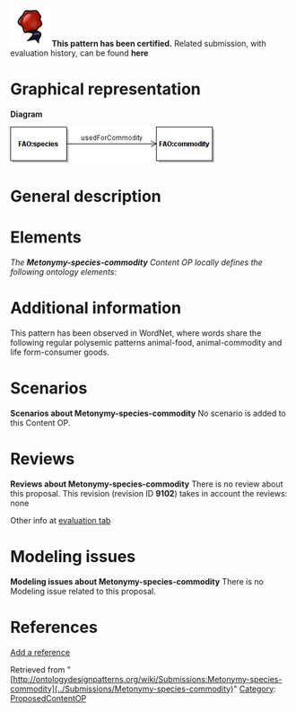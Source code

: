 [![](../images/thumb/b/b5/Certified.png/70px-Certified.png)](../Image/Certified.png "Certified.png") __This pattern has been certified.__
Related submission, with evaluation history, can be found __here__





#  Graphical representation


__Diagram__




[![Image:met1.jpg](../images/f/fc/Met1.jpg)](../Image/Met1.jpg "Image:met1.jpg")




#  General description


  




#  Elements


_The __Metonymy-species-commodity__ Content OP locally defines the following ontology elements:_



#  Additional information


This pattern has been observed in WordNet, where words share the following regular polysemic patterns animal-food, animal-commodity and life form-consumer goods.



#  Scenarios



__Scenarios about Metonymy-species-commodity__
No scenario is added to this Content OP.




#  Reviews



__Reviews about Metonymy-species-commodity__
There is no review about this proposal.
This revision (revision ID __9102__) takes in account the reviews: none


Other info at [evaluation tab](http://ontologydesignpatterns.org/wiki/index.php?title=Submissions:Metonymy-species-commodity&action=evaluation "http://ontologydesignpatterns.org/wiki/index.php?title=Submissions:Metonymy-species-commodity&action=evaluation")




  




#  Modeling issues



__Modeling issues about Metonymy-species-commodity__
There is no Modeling issue related to this proposal.




  




#  References


[Add a reference](index.php@title=Odp%253AAdd_reference&subject=../Submissions/Metonymy-species-commodity "http://ontologydesignpatterns.org/wiki/index.php?title=Odp:Add_reference&subject=Submissions%3AMetonymy-species-commodity")


  






Retrieved from "[http://ontologydesignpatterns.org/wiki/Submissions:Metonymy-species-commodity](../Submissions/Metonymy-species-commodity)"
 [Category](http://ontologydesignpatterns.org/wiki/Special:Categories "Special:Categories"): [ProposedContentOP](../Category/ProposedContentOP "Category:ProposedContentOP")
